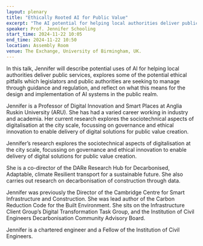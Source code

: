 ```yaml
---
layout: plenary
title: "Ethically Rooted AI for Public Value"
excerpt: "The AI potential for helping local authorities deliver public services."
speaker: Prof. Jennifer Schooling
start_time: 2024-11-22 10:05
end_time: 2024-11-22 10:50
location: Assembly Room
venue: The Exchange, University of Birmingham, UK.
---
```


In this talk, Jennifer will describe potential uses of AI for helping local authorities 
deliver public services, explores some of the potential ethical pitfalls which legislators 
and public authorities are seeking to manage through guidance and regulation, and reflect 
on what this means for the design and implementation of AI systems in the public realm.

Jennifer is a Professor of Digital Innovation and Smart Places at Anglia Ruskin University 
(ARU). She has had a varied career working in industry and academia. Her current research 
explores the sociotechnical aspects of digitalisation at the city scale, focussing on 
governance and ethical innovation to enable delivery of digital solutions for public value 
creation.

Jennifer’s research explores the sociotechnical aspects of digitalisation at the city 
scale, focussing on governance and ethical innovation to enable delivery of digital 
solutions for public value creation.

She is a co-director of the DARe Research Hub for Decarbonised, Adaptable, climate Resilient 
transport for a sustainable future. She also carries out research on decarbonisation of 
construction through data.

Jennifer was previously the Director of the Cambridge Centre for Smart Infrastructure and 
Construction. She was lead author of the Carbon Reduction Code for the Built Environment. She 
sits on the Infrastructure Client Group’s Digital Transformation Task Group, and the Institution 
of Civil Engineers Decarbonisation Community Advisory Board.

Jennifer is a chartered engineer and a Fellow of the Institution of Civil Engineers.
